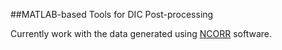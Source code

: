 ##MATLAB-based Tools for DIC Post-processing

Currently work with the data generated using [NCORR](http://www.ncorr.org) software.

